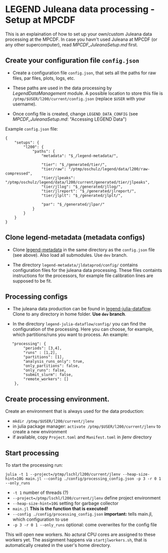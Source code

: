 # LEGEND Juleana data processing - Setup at MPCDF
This is an explaination of how to set up your own/custom Juleana data processing at the MPCDF. In case you havn't used Juleana at MPCDF (or any other supercomputer), read *MPCDF_JuleanaSetup.md* first. 

## Create your configuration file `config.json` 
* Create a configuration file `config.json`, that sets all the paths for raw files, par files, plots, logs, etc.  

* These paths are used in the data processing by *LegendDataManagement* module. A possible location to store this file is `/ptmp/$USER/l200/current/config.json` (replace `$USER` with your username). 

* Once config file is created, change `LEGEND_DATA_CONFIG` (see *MPCDF_JuleanaSetup.md*: "Accessing LEGEND Data")

Example `config.json` file:
```
{
    "setups": {
        "l200": {
            "paths": {
                "metadata": "$_/legend-metadata/",

                "tier": "$_/generated/tier/",
                "tier/raw": "/ptmp/oschulz/legend/data/l200/raw-compressed",
                "tier/jlpeaks": "/ptmp/oschulz/legend/data/l200/current/generated/tier/jlpeaks",
                "tier/jllog": "$_/generated/jllog/",
                "tier/jlreport": "$_/generated/jlreport/",
                "tier/jlplt": "$_/generated/jlplt/",

                "par": "$_/generated/jlpar/"
            }
        }
    }
}
```
## Clone legend-metadata (metadata configs)
* Clone [legend-metadata](https://github.com/legend-exp/legend-metadata) in the same directory as the `config.json` file (see above). Also load all submodules. Use `dev` branch. 

* The directory `legend-metadata/jldataprod/config/` contains configuration files for the juleana data processing. These files containts instructions for the processors, for example file calibration lines are supposed to be fit. 

## Processing configs 
* The juleana data production can be found in [legend-julia-dataflow](https://github.com/legend-exp/legend-julia-dataflow). Clone to any directory in home folder. **Use `dev` branch**. 

* In the directory `legend-julia-dataflow/config/` you can find the configuration of the processing. Here you can choose, for example, which partitions/runs you want to process. An example:
```
   "processing": {
        "periods": [3,4],
        "runs" : [1,2], 
        "partitions": [1],
        "analysis_runs_only": true,
        "only_partitions": false,
        "only_runs": false,
        "submit_slurm": false,
        "remote_workers": []
    },
```

## Create processing environment. 
Create an environment that is always used for the data production:
* `mkdir /ptmp/$USER/l200/current/jlenv`
* in julia package manager: `activate /ptmp/$USER/l200/current/jlenv` to create a new environment 
* if available, copy `Project.toml` and `Manifest.toml` in jlenv directory

## Start processing
To start the processing run:
``` 
julia -t 1 --project=/ptmp/lschl/l200/current/jlenv --heap-size-hint=10G main.jl --config ./config/processing_config.json -p 3 -r 0 1 --only_runs  
```
* `-t 1` number of threads (?)
* `--project=/ptmp/lschl/l200/current/jlenv` define project environment
* `--heap-size-hint=10G` setting for garbage collector
* `main.jl` **This is the function that is executed!**
* `--config ./config/processing_config.json` **important:** tells main.jl, which configuration to use
* `-p 3 -r 0 1 --only_runs` optional: come overwrites for the config file


This will open new workers. No actural CPU cores are assigned to these workers yet.  The assignment happens via `startjlworkers.sh`, that is automatically created in the user's home directory. 










